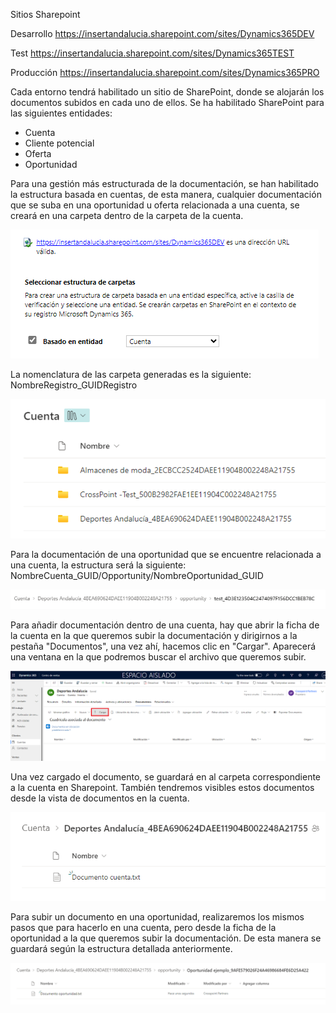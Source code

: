 Sitios Sharepoint

Desarrollo
https://insertandalucia.sharepoint.com/sites/Dynamics365DEV 

Test
https://insertandalucia.sharepoint.com/sites/Dynamics365TEST 

Producción
https://insertandalucia.sharepoint.com/sites/Dynamics365PRO

Cada entorno tendrá habilitado un sitio de SharePoint, donde se alojarán los documentos subidos en cada uno de ellos. Se ha habilitado SharePoint para las siguientes entidades:

- Cuenta
- Cliente potencial
- Oferta
- Oportunidad

Para una gestión más estructurada de la documentación, se han habilitado la estructura basada en cuentas, de esta manera, cualquier documentación que se suba en una oportunidad u oferta relacionada a una cuenta, se creará en una carpeta dentro de la carpeta de la cuenta.

![1.png](/.attachments/1-6f0a5a02-795e-4473-ab55-7d09145a26f3.png)

La nomenclatura de las carpeta generadas es la siguiente: NombreRegistro_GUIDRegistro

![2.png](/.attachments/2-a2b8a66d-d1ea-4b70-9e5b-eaf92138427e.png)

Para la documentación de una oportunidad que se encuentre relacionada a una cuenta, la estructura será la siguiente: NombreCuenta_GUID/Opportunity/NombreOportunidad_GUID

![3.png](/.attachments/3-7ce96c60-c65b-4fe6-866c-f747b327a2ad.png)

Para añadir documentación dentro de una cuenta, hay que abrir la ficha de la cuenta en la que queremos subir la documentación y dirigirnos a la pestaña "Documentos", una vez ahí, hacemos clic en "Cargar". Aparecerá una ventana en la que podremos buscar el archivo que queremos subir.

![4.png](/.attachments/4-ebf03c9c-960a-44a0-a5ec-6cad4b6475fa.png)

Una vez cargado el documento, se guardará en al carpeta correspondiente a la cuenta en Sharepoint. También tendremos visibles estos documentos desde la vista de documentos en la cuenta.

![5.png](/.attachments/5-fe89768a-13f4-400e-8a04-c5dd2813cbb6.png)

Para subir un documento en una oportunidad, realizaremos los mismos pasos que para hacerlo en una cuenta, pero desde la ficha de la oportunidad a la que queremos subir la documentación. De esta manera se guardará según la estructura detallada anteriormente.

![6.png](/.attachments/6-f89176e7-e9a0-4071-bf93-99c595ffdf8d.png)

